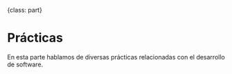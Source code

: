 {class: part}
# Prácticas #

En esta parte hablamos de diversas prácticas relacionadas con el desarrollo de software.